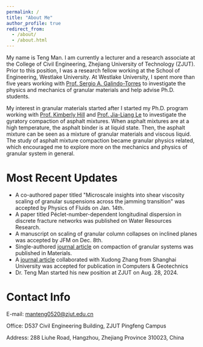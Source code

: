 ```yaml
---
permalink: /
title: "About Me"
author_profile: true
redirect_from: 
  - /about/
  - /about.html
---
```


My name is Teng Man. I am currently a lecturer and a research associate at the College of Civil Engineering, Zhejiang University of Technology (ZJUT). Prior to this position, I was a research fellow working at the School of Engineering, Westlake University. At Westlake University, I spent more than five years working with [Prof. Sergio A. Galindo-Torres](https://m3.westlake.edu.cn/) to investigate the physics and mechanics of granular materials and help advise Ph.D. students. 

My interest in granular materials started after I started my Ph.D. program working with [Prof. Kimberly Hill](https://cse.umn.edu/cege/hill-kimberly) and [Prof. Jia-Liang Le](https://cse.umn.edu/cege/le-jia-liang) to investigate the gyratory compaction of asphalt mixtures. When asphalt mixtures are at a high temperature, the asphalt binder is at liquid state. Then, the asphalt mixture can be seen as a mixture of granular materials and viscous liquid. The study of asphalt mixture compaction became granular physics related, which encouraged me to explore more on the mechanics and physics of granular system in general.

Most Recent Updates
======

* A co-authored paper titled "Microscale insights into shear viscosity scaling of granular suspensions across the jamming transition" was accepted by Physics of Fluids on Jan. 14th.
* A paper titled Péclet-number-dependent longitudinal dispersion in discrete fracture networks was published on Water Resources Research.
* A manuscript on scaling of granular column collapses on inclined planes was accepted by JFM on Dec. 8th.
* Single-authored [journal article](https://www.mdpi.com/1996-1944/17/22/5525) on compaction of granular systems was published in Materials.
* A [journal article](https://www.sciencedirect.com/science/article/pii/S0266352X24008048) collaborated with Xudong Zhang from Shanghai University was accepted for publication in Computers & Geotechnics 
* Dr. Teng Man started his new position at ZJUT on Aug. 28, 2024.

Contact Info
======
E-mail: [manteng0520@zjut.edu.cn](mailto:manteng0520@zjut.edu.cn)

Office: D537 Civil Engineering Building, ZJUT Pingfeng Campus

Address: 288 Liuhe Road, Hangzhou, Zhejiang Province 310023, China

